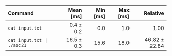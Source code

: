 | Command | Mean [ms] | Min [ms] | Max [ms] | Relative |
|:---|---:|---:|---:|---:|
| `cat input.txt` | 0.4 ± 0.2 | 0.0 | 1.0 | 1.00 |
| `cat input.txt \| ./aoc21` | 16.5 ± 0.3 | 15.6 | 18.0 | 46.82 ± 22.84 |
